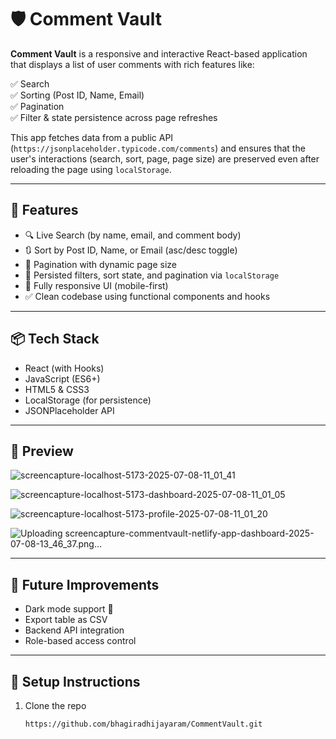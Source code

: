 # 🛡️ Comment Vault

**Comment Vault** is a responsive and interactive React-based application that displays a list of user comments with rich features like:

✅ Search  
✅ Sorting (Post ID, Name, Email)  
✅ Pagination  
✅ Filter & state persistence across page refreshes

This app fetches data from a public API (`https://jsonplaceholder.typicode.com/comments`) and ensures that the user's interactions (search, sort, page, page size) are preserved even after reloading the page using `localStorage`.

---

## 🚀 Features

- 🔍 Live Search (by name, email, and comment body)
- 🔃 Sort by Post ID, Name, or Email (asc/desc toggle)
- 📄 Pagination with dynamic page size
- 💾 Persisted filters, sort state, and pagination via `localStorage`
- 📱 Fully responsive UI (mobile-first)
- ✅ Clean codebase using functional components and hooks

---

## 📦 Tech Stack

- React (with Hooks)
- JavaScript (ES6+)
- HTML5 & CSS3
- LocalStorage (for persistence)
- JSONPlaceholder API

---

## 📸 Preview

![screencapture-localhost-5173-2025-07-08-11_01_41](https://github.com/user-attachments/assets/fe8d09e2-edbe-485a-b242-d2297d1a2e5f)

![screencapture-localhost-5173-dashboard-2025-07-08-11_01_05](https://github.com/user-attachments/assets/bae453ea-459d-4536-9cee-d3693f56052e)

![screencapture-localhost-5173-profile-2025-07-08-11_01_20](https://github.com/user-attachments/assets/849f7e70-e00d-414e-9a5f-f35a1e50d172)

![Uploading screencapture-commentvault-netlify-app-dashboard-2025-07-08-13_46_37.png…]()

---

## 🧠 Future Improvements

- Dark mode support 🌙  
- Export table as CSV  
- Backend API integration  
- Role-based access control  

---

## 📂 Setup Instructions

1. Clone the repo  
   ```bash
   https://github.com/bhagiradhijayaram/CommentVault.git
